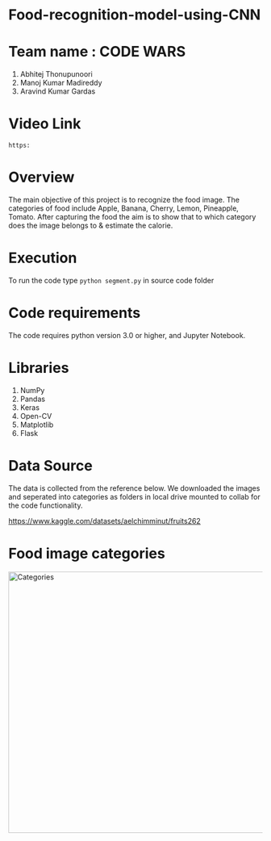 # Food-recognition-model-using-CNN

# Team name : CODE WARS

1. Abhitej Thonupunoori
2. Manoj Kumar Madireddy
3. Aravind Kumar Gardas

# Video Link
```
https:
```
# Overview
The main objective of this project is to recognize the food image. The categories of food include Apple, Banana, Cherry, Lemon, Pineapple, Tomato. After capturing the food the aim is to show that to which category does the image belongs to & estimate the calorie.

# Execution
To run the code type ```python segment.py``` in source code folder

# Code requirements
The code requires python version 3.0 or higher, and Jupyter Notebook.

# Libraries
1. NumPy
2. Pandas
3. Keras
4. Open-CV
5. Matplotlib
6. Flask

# Data Source

The data is collected from the reference below. We downloaded the images and seperated into categories as folders in local drive mounted to collab for the code functionality.

https://www.kaggle.com/datasets/aelchimminut/fruits262 

# Food image categories

<img width="518" alt="Categories" src="https://user-images.githubusercontent.com/105179202/167321231-b277a394-b7a1-426b-989e-9b893673fbda.png">


